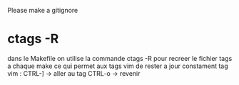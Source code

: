 Please make a gitignore

# ctags -R

dans le Makefile on utilise la commande ctags -R
pour recreer le fichier tags a chaque make
ce qui permet aux tags vim de rester a jour constament
tag vim : 
CTRL-] -> aller au tag
CTRL-o -> revenir 
	


